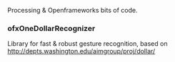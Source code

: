 Processing & Openframeworks bits of code.

### ofxOneDollarRecognizer ###
Library for fast & robust gesture recognition, based on http://depts.washington.edu/aimgroup/proj/dollar/